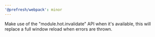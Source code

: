 ```yaml
---
'@prefresh/webpack': minor
---
```


Make use of the "module.hot.invalidate" API when it's available, this will replace a full window reload when errors are thrown.

